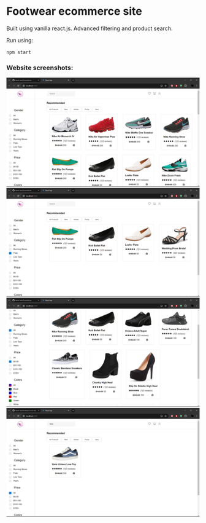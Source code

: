 # Footwear ecommerce site

Built using vanilla react.js. Advanced filtering and product search.

Run using:

```
npm start
```

### Website screenshots:

![Thumb](./thumbnails/Screenshot%20(14).png)
![Thumb](./thumbnails/Screenshot%20(15).png)
![Thumb](./thumbnails/Screenshot%20(17).png)
![Thumb](./thumbnails/Screenshot%20(19).png)